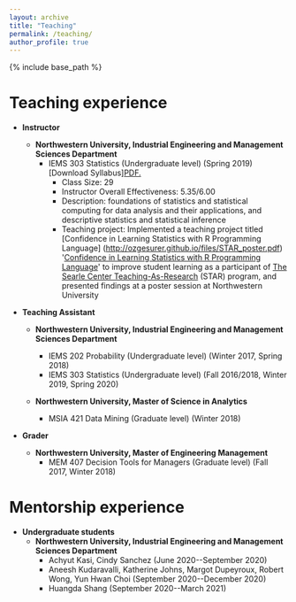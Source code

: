 ```yaml
---
layout: archive
title: "Teaching"
permalink: /teaching/
author_profile: true
---
```


{% include base_path %}

Teaching experience
======

* **Instructor**
    * **Northwestern University, Industrial Engineering and Management Sciences Department**
        + IEMS 303 Statistics (Undergraduate level) (Spring 2019) [Download Syllabus]<a href="ozgesurer.github.io/files/STAR_poster.pdf" target="_blank">PDF.</a>
            - Class Size: 29
            - Instructor Overall Effectiveness: 5.35/6.00
            - Description: foundations of statistics and statistical computing for data analysis and their applications, and descriptive statistics and statistical inference
            - Teaching project: Implemented a teaching project titled [Confidence in Learning Statistics with R Programming Language] (http://ozgesurer.github.io/files/STAR_poster.pdf)
            '<a href="folder/main.pdf#" class="download" title="Download STAR poster as PDF">Confidence in Learning Statistics with R Programming Language</a>' to improve student learning as a participant of [The Searle Center Teaching-As-Research](https://www.northwestern.edu/searle/initiatives/grad/cirtl/searle-teaching-as-research-program/index.html) (STAR) program, and presented findings at a poster session at Northwestern University


* **Teaching Assistant**
     * **Northwestern University, Industrial Engineering and Management Sciences Department**
          - IEMS 202 Probability (Undergraduate level) (Winter 2017, Spring 2018)
          - IEMS 303 Statistics (Undergraduate level) (Fall 2016/2018, Winter 2019, Spring 2020)

     * **Northwestern University, Master of Science in Analytics**
          - MSIA 421 Data Mining (Graduate level) (Winter 2018)

* **Grader**    
     * **Northwestern University, Master of Engineering Management**
        - MEM 407 Decision Tools for Managers (Graduate level) (Fall 2017, Winter 2018)

Mentorship experience		
======

* **Undergraduate students**
    * **Northwestern University, Industrial Engineering and Management Sciences Department**
        + Achyut Kasi, Cindy Sanchez (June 2020--September 2020)
        + Aneesh Kudaravalli, Katherine Johns, Margot Dupeyroux, Robert Wong, Yun Hwan Choi (September 2020--December 2020)
        + Huangda Shang (September 2020--March 2021)
